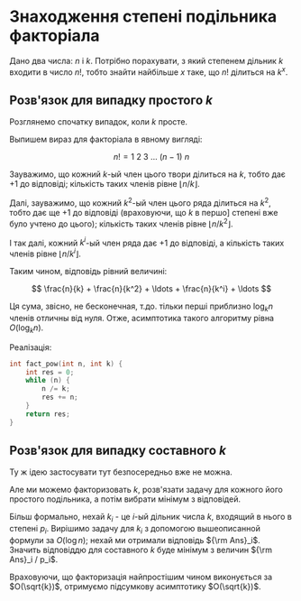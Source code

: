 # Знаходження степені подільника факторіала

Дано два числа: $n$ і $k$. Потрібно порахувати, з який степенем дільник $k$ входити в число $n!$, тобто знайти найбільше $x$ таке, що $n!$ ділиться на $k^x$.

## Розв'язок для випадку простого $k$

Розглянемо спочатку випадок, коли $k$ просте.

Выпишем вираз для факторіала в явному вигляді:

$$
n! = 1\ 2\ 3\ \ldots\ (n-1)\ n
$$

Зауважимо, що кожний $k$-ый член цього твори ділиться на $k$, тобто дає +1 до відповіді; кількість таких членів рівне $\lfloor n/k \rfloor$.

Далі, зауважимо, що кожний $k^2$-ый член цього ряда ділиться на $k^2$, тобто дає ще +1 до відповіді (враховуючи, що $k$ в першо] степені вже було учтено до цього); кількість таких членів рівне $\lfloor n/k^2 \rfloor$.

І так далі, кожний $k^i$-ый член ряда дає +1 до відповіді, а кількість таких членів рівне $\lfloor n/k^i \rfloor$.

Таким чином, відповідь рівний величині:

$$
\frac{n}{k} + \frac{n}{k^2} + \ldots + \frac{n}{k^i} + \ldots
$$

Ця сума, звісно, не бесконечная, т.до. тільки перші приблизно $\log_k n$ членів отличны від нуля. Отже, асимптотика такого алгоритму рівна $O(\log_k n)$.

Реалізація:

<!--- TODO: specify code snippet id -->
``` cpp
int fact_pow(int n, int k) {
    int res = 0;
    while (n) {
        n /= k;
        res += n;
    }
    return res;
}
```

## Розв'язок для випадку составного $k$

Ту ж ідею застосувати тут безпосередньо вже не можна.

Але ми можемо факторизовать $k$, розв'язати задачу для кожного його простого подільника, а потім вибрати мінімум з відповідей.

Більш формально, нехай $k_i$ - це $i$-ый дільник числа $k$, входящий в нього в степені $p_i$. Вирішимо задачу для $k_i$ з допомогою вышеописанной формули за $O(\log n)$; нехай ми отримали відповідь ${\rm Ans}_i$. Значить відповіддю для составного $k$ буде мінімум з величин ${\rm Ans}_i / p_i$.

Враховуючи, що факторизація найпростішим чином виконується за $O(\sqrt{k})$, отримуємо підсумкову асимптотику $O(\sqrt{k})$.
